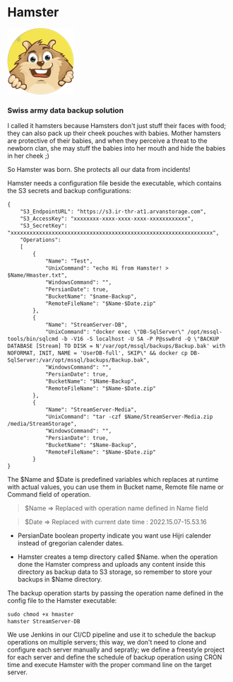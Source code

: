 # **Hamster**
<img src="/resources/hamster.png" alt="drawing" width="150" height="150"/>

### **Swiss army data backup solution**

I called it hamsters because Hamsters don't just stuff their faces with food; they can also pack up their cheek pouches with babies. Mother hamsters are protective of their babies, and when they perceive a threat to the newborn clan, she may stuff the babies into her mouth and hide the babies in her cheek ;)

So Hamster was born. She protects all our data from incidents!

Hamster needs a configuration file beside the executable, which contains the S3 secrets and backup configurations:

```
{
    "S3_EndpointURL": "https://s3.ir-thr-at1.arvanstorage.com",
    "S3_AccessKey": "xxxxxxxx-xxxx-xxxx-xxxx-xxxxxxxxxxxx",
    "S3_SecretKey": "xxxxxxxxxxxxxxxxxxxxxxxxxxxxxxxxxxxxxxxxxxxxxxxxxxxxxxxxxxxxxxxx",
    "Operations":
    [
        {
            "Name": "Test",
            "UnixCommand": "echo Hi from Hamster! > $Name/Hmaster.txt",
            "WindowsCommand": "",
            "PersianDate": true,
            "BucketName": "$name-Backup",
            "RemoteFileName": "$Name-$Date.zip"
        },
        {
            "Name": "StreamServer-DB",
            "UnixCommand": "docker exec \"DB-SqlServer\" /opt/mssql-tools/bin/sqlcmd -b -V16 -S localhost -U SA -P P@ssw0rd -Q \"BACKUP DATABASE [Stream] TO DISK = N'/var/opt/mssql/backups/Backup.bak' with NOFORMAT, INIT, NAME = 'UserDB-full', SKIP\" && docker cp DB-SqlServer:/var/opt/mssql/backups/Backup.bak",
            "WindowsCommand": "",
            "PersianDate": true,
            "BucketName": "$Name-Backup",
            "RemoteFileName": "$Name-$Date.zip"
        },
        {
            "Name": "StreamServer-Media",
            "UnixCommand": "tar -czf $Name/StreamServer-Media.zip /media/StreamStorage",
            "WindowsCommand": "",
            "PersianDate": true,
            "BucketName": "$Name-Backup",
            "RemoteFileName": "$Name-$Date.zip"
        }
}
```

The \$Name and $Date is predefined variables which replaces at runtime with actual values, you can use them in Bucket name, Remote file name or Command field of operation.


> $Name => Replaced with operation name defined in Name field   


> $Date => Replaced with current date time : 2022.15.07-15.53.16 


* PersianDate boolean property indicate you want use Hijri calender instead of gregorian calender dates.

* Hamster creates a temp directory called \$Name. when the operation done the Hamster compress and uploads any content inside this directory as backup data to S3 storage, so remember to store your backups in \$Name directory.
  
The backup operation starts by passing the operation name defined in the config file to the Hamster executable:

```
sudo chmod +x hmaster
hamster StreamServer-DB
```

We use Jenkins in our CI/CD pipeline and use it to schedule the backup operations on multiple servers; this way, we don't need to clone and configure each server manually and sepratly; we define a freestyle project for each server and define the schedule of backup operation using CRON time and execute Hamster with the proper command line on the target server.
